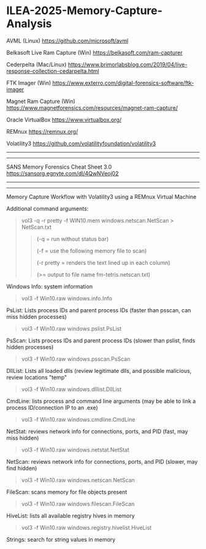 # ILEA-2025-Memory-Capture-Analysis

AVML (Linux)
https://github.com/microsoft/avml

Belkasoft Live Ram Capture (Win)
https://belkasoft.com/ram-capturer

Cederpelta (Mac/Linux)
https://www.brimorlabsblog.com/2019/04/live-response-collection-cedarpelta.html

FTK Imager (Win)
https://www.exterro.com/digital-forensics-software/ftk-imager

Magnet Ram Capture (Win)
https://www.magnetforensics.com/resources/magnet-ram-capture/

Oracle VirtualBox
https://www.virtualbox.org/

REMnux
https://remnux.org/

Volatility3
https://github.com/volatilityfoundation/volatility3

-----
-----
SANS Memory Forensics Cheat Sheet 3.0
https://sansorg.egnyte.com/dl/4QwNVeoj02

-----
-----
Memory Capture Workflow with Volatility3 using a REMnux Virtual Machine

Additional command arguments:
> vol3 -q -r pretty -f WIN10.mem windows.netscan.NetScan > NetScan.txt
>> (-q = run without status bar)
>> 
>> (-f = use the following memory file to scan)
>> 
>> (-r pretty = renders the text lined up in each column)
>> 
>> (>= output to file name fm-tetris.netscan.txt)
    

Windows Info: system information
> vol3 -f Win10.raw windows.info.Info

PsList: Lists process IDs and parent process IDs (faster than psscan, can miss hidden processes)
> vol3 -f Win10.raw windows.pslist.PsList

PsScan: Lists process IDs and parent process IDs (slower than pslist, finds hidden processes)
> vol3 -f Win10.raw windows.psscan.PsScan

DllList: Lists all loaded dlls (review legitimate dlls, and possible malicious, review locations "temp"
> vol3 -f Win10.raw windows.dlllist.DllList

CmdLine: lists process and command line arguments (may be able to link a process ID/connection IP to an .exe)
> vol3 -f Win10.raw windows.cmdline.CmdLine

NetStat: reviews network info for connections, ports, and PID (fast, may miss hidden)
> vol3 -f Win10.raw windows.netstat.NetStat

NetScan: reviews network info for connections, ports, and PID (slower, may find hidden)
> vol3 -f Win10.raw windows.netscan.NetScan

FileScan: scans memory for file objects present
> vol3 -f Win10.raw windows.filescan.FileScan

HiveList: lists all available registry hives in memory
> vol3 -f Win10.raw windows.registry.hivelist.HiveList

Strings: search for string values in memory
